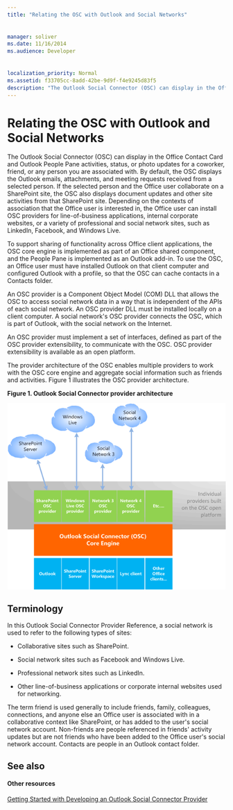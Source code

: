 ```yaml
---
title: "Relating the OSC with Outlook and Social Networks"
 
 
manager: soliver
ms.date: 11/16/2014
ms.audience: Developer
 
 
localization_priority: Normal
ms.assetid: f33705cc-8add-42be-9d9f-f4e9245d83f5
description: "The Outlook Social Connector (OSC) can display in the Office Contact Card and Outlook People Pane activities, status, or photo updates for a coworker, friend, or any person you are associated with. By default, the OSC displays the Outlook emails, attachments, and meeting requests received from a selected person. If the selected person and the Office user collaborate on a SharePoint site, the OSC also displays document updates and other site activities from that SharePoint site. Depending on the contexts of association that the Office user is interested in, the Office user can install OSC providers for line-of-business applications, internal corporate websites, or a variety of professional and social network sites, such as LinkedIn, Facebook, and Windows Live."
---
```


# Relating the OSC with Outlook and Social Networks

The Outlook Social Connector (OSC) can display in the Office Contact Card and Outlook People Pane activities, status, or photo updates for a coworker, friend, or any person you are associated with. By default, the OSC displays the Outlook emails, attachments, and meeting requests received from a selected person. If the selected person and the Office user collaborate on a SharePoint site, the OSC also displays document updates and other site activities from that SharePoint site. Depending on the contexts of association that the Office user is interested in, the Office user can install OSC providers for line-of-business applications, internal corporate websites, or a variety of professional and social network sites, such as LinkedIn, Facebook, and Windows Live.
  
To support sharing of functionality across Office client applications, the OSC core engine is implemented as part of an Office shared component, and the People Pane is implemented as an Outlook add-in. To use the OSC, an Office user must have installed Outlook on that client computer and configured Outlook with a profile, so that the OSC can cache contacts in a Contacts folder. 
  
An OSC provider is a Component Object Model (COM) DLL that allows the OSC to access social network data in a way that is independent of the APIs of each social network. An OSC provider DLL must be installed locally on a client computer. A social network's OSC provider connects the OSC, which is part of Outlook, with the social network on the Internet.
  
An OSC provider must implement a set of interfaces, defined as part of the OSC provider extensibility, to communicate with the OSC. OSC provider extensibility is available as an open platform.
  
The provider architecture of the OSC enables multiple providers to work with the OSC core engine and aggregate social information such as friends and activities. Figure 1 illustrates the OSC provider architecture.
  
**Figure 1. Outlook Social Connector provider architecture**

![Social networks, OSC providers, OSC, and Office](media/off15OSCRef_Architecture.gif)
  
## Terminology

In this Outlook Social Connector Provider Reference, a social network is used to refer to the following types of sites: 
  
- Collaborative sites such as SharePoint.
    
- Social network sites such as Facebook and Windows Live.
    
- Professional network sites such as LinkedIn.
    
- Other line-of-business applications or corporate internal websites used for networking.
    
The term friend is used generally to include friends, family, colleagues, connections, and anyone else an Office user is associated with in a collaborative context like SharePoint, or has added to the user's social network account. Non-friends are people referenced in friends' activity updates but are not friends who have been added to the Office user's social network account. Contacts are people in an Outlook contact folder. 
  
## See also

#### Other resources

[Getting Started with Developing an Outlook Social Connector Provider](getting-started-with-developing-an-outlook-social-connector-provider.md)

